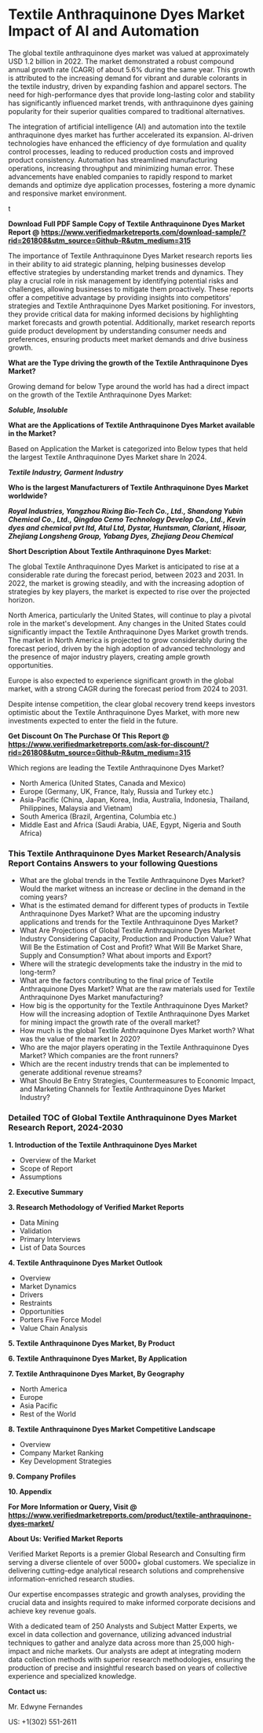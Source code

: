 <meta name="title" content="Global Textile Anthraquinone Dyes Market Impact of AI and Automation"><meta name="description" content="The global textile anthraquinone dyes market was valued at approximately USD 1.2 billion in 2022. The market demonstrated a robust compound annual growth rate (CAGR) o"><meta name="title" content="Textile Anthraquinone Dyes Market Size, Share, Scope, Trends, Growth, Opportunities, Analysis, Forecast"><h1>Textile Anthraquinone Dyes Market Impact of AI and Automation</h1><p>The global textile anthraquinone dyes market was valued at approximately USD 1.2 billion in 2022. The market demonstrated a robust compound annual growth rate (CAGR) of about 5.6% during the same year. This growth is attributed to the increasing demand for vibrant and durable colorants in the textile industry, driven by expanding fashion and apparel sectors. The need for high-performance dyes that provide long-lasting color and stability has significantly influenced market trends, with anthraquinone dyes gaining popularity for their superior qualities compared to traditional alternatives.</p><p>The integration of artificial intelligence (AI) and automation into the textile anthraquinone dyes market has further accelerated its expansion. AI-driven technologies have enhanced the efficiency of dye formulation and quality control processes, leading to reduced production costs and improved product consistency. Automation has streamlined manufacturing operations, increasing throughput and minimizing human error. These advancements have enabled companies to rapidly respond to market demands and optimize dye application processes, fostering a more dynamic and responsive market environment.</p>t</p><p id="" class=""><strong>Download Full PDF Sample Copy of Textile Anthraquinone Dyes Market Report @ <a href="https://www.verifiedmarketreports.com/download-sample/?rid=261808&utm_source=Github-R&utm_medium=315" target="_blank">https://www.verifiedmarketreports.com/download-sample/?rid=261808&utm_source=Github-R&utm_medium=315</a></strong></p><p>The importance of&nbsp;Textile Anthraquinone Dyes Market research reports lies in their ability to aid strategic planning, helping businesses develop effective strategies by understanding market trends and dynamics. They play a crucial role in risk management by identifying potential risks and challenges, allowing businesses to mitigate them proactively. These reports offer a competitive advantage by providing insights into competitors' strategies and Textile Anthraquinone Dyes Market positioning. For investors, they provide critical data for making informed decisions by highlighting market forecasts and growth potential. Additionally, market research reports guide product development by understanding consumer needs and preferences, ensuring products meet market demands and drive business growth.</p><p><strong>What are the&nbsp;Type driving the growth of the Textile Anthraquinone Dyes Market?</strong></p><p id="" class="">Growing demand for below Type around the world has had a direct impact on the growth of the Textile Anthraquinone Dyes Market:</p><em><strong>Soluble, Insoluble</strong></em></p><strong>What are the&nbsp;Applications&nbsp;of Textile Anthraquinone Dyes Market available in the Market?</strong></p><p id="" class="">Based on Application the Market is categorized into Below types that held the largest Textile Anthraquinone Dyes Market share In 2024.</p><em><strong>Textile Industry, Garment Industry</strong></em></p><strong>Who is the largest Manufacturers of Textile Anthraquinone Dyes Market worldwide?</strong></p><p><em><strong>Royal Industries, Yangzhou Rixing Bio-Tech Co., Ltd., Shandong Yubin Chemical Co., Ltd., Qingdao Cemo Technology Develop Co., Ltd., Kevin dyes and chemical pvt ltd, Atul Ltd, Dystar, Huntsman, Clariant, Hisoar, Zhejiang Longsheng Group, Yabang Dyes, Zhejiang Deou Chemical</strong></em></p><p id="" class=""><strong>Short Description About Textile Anthraquinone Dyes Market:</strong></p><p>The global Textile Anthraquinone Dyes Market is anticipated to rise at a considerable rate during the forecast period, between 2023 and 2031. In 2022, the market is growing steadily, and with the increasing adoption of strategies by key players, the market is expected to rise over the projected horizon.</p><p>North America, particularly the United States, will continue to play a pivotal role in the market's development. Any changes in the United States could significantly impact the Textile Anthraquinone Dyes Market growth trends. The market in North America is projected to grow considerably during the forecast period, driven by the high adoption of advanced technology and the presence of major industry players, creating ample growth opportunities.</p><p>Europe is also expected to experience significant growth in the global market, with a strong CAGR during the forecast period from 2024 to 2031.</p><p>Despite intense competition, the clear global recovery trend keeps investors optimistic about the Textile Anthraquinone Dyes Market, with more new investments expected to enter the field in the future.</p><p id="" class=""><strong>Get Discount On The Purchase Of This Report @ <a href="https://www.verifiedmarketreports.com/ask-for-discount/?rid=261808&utm_source=Github-R&utm_medium=315" target="_blank">https://www.verifiedmarketreports.com/ask-for-discount/?rid=261808&utm_source=Github-R&utm_medium=315</a></strong></p>Which regions are leading the Textile Anthraquinone Dyes Market?</p><ul><li>North America (United States, Canada and Mexico)</li><li>Europe (Germany, UK, France, Italy, Russia and Turkey etc.)</li><li>Asia-Pacific (China, Japan, Korea, India, Australia, Indonesia, Thailand, Philippines, Malaysia and Vietnam)</li><li>South America (Brazil, Argentina, Columbia etc.)</li><li>Middle East and Africa (Saudi Arabia, UAE, Egypt, Nigeria and South Africa)</li></ul><h3 id="" class="">This Textile Anthraquinone Dyes Market Research/Analysis Report Contains Answers to your following Questions</h3><ul><li>What are the global trends in the Textile Anthraquinone Dyes Market? Would the market witness an increase or decline in the demand in the coming years?</li><li>What is the estimated demand for different types of products in Textile Anthraquinone Dyes Market? What are the upcoming industry applications and trends for the Textile Anthraquinone Dyes Market?</li><li>What Are Projections of Global Textile Anthraquinone Dyes Market Industry Considering Capacity, Production and Production Value? What Will Be the Estimation of Cost and Profit? What Will Be Market Share, Supply and Consumption? What about imports and Export?</li><li>Where will the strategic developments take the industry in the mid to long-term?</li><li>What are the factors contributing to the final price of Textile Anthraquinone Dyes Market? What are the raw materials used for Textile Anthraquinone Dyes Market manufacturing?</li><li>How big is the opportunity for the Textile Anthraquinone Dyes Market? How will the increasing adoption of Textile Anthraquinone Dyes Market for mining impact the growth rate of the overall market?</li><li>How much is the global Textile Anthraquinone Dyes Market worth? What was the value of the market In 2020?</li><li>Who are the major players operating in the Textile Anthraquinone Dyes Market? Which companies are the front runners?</li><li>Which are the recent industry trends that can be implemented to generate additional revenue streams?</li><li>What Should Be Entry Strategies, Countermeasures to Economic Impact, and Marketing Channels for Textile Anthraquinone Dyes Market Industry?</li></ul><h3 id="" class="">Detailed TOC of Global Textile Anthraquinone Dyes Market Research Report, 2024-2030</h3><p id="" class=""><strong>1. Introduction of the Textile Anthraquinone Dyes Market</strong></p><ul><li>Overview of the Market</li><li>Scope of Report</li><li>Assumptions</li></ul><p id="" class=""><strong>2. Executive Summary</strong></p><p id="" class=""><strong>3. Research Methodology of Verified Market Reports</strong></p><ul><li>Data Mining</li><li>Validation</li><li>Primary Interviews</li><li>List of Data Sources</li></ul><p id="" class=""><strong>4. Textile Anthraquinone Dyes Market Outlook</strong></p><ul><li>Overview</li><li>Market Dynamics</li><li>Drivers</li><li>Restraints</li><li>Opportunities</li><li>Porters Five Force Model</li><li>Value Chain Analysis</li></ul><p id="" class=""><strong>5. Textile Anthraquinone Dyes Market, By Product</strong></p><p id="" class=""><strong>6. Textile Anthraquinone Dyes Market, By Application</strong></p><p id="" class=""><strong>7. Textile Anthraquinone Dyes Market, By Geography</strong></p><ul><li>North America</li><li>Europe</li><li>Asia Pacific</li><li>Rest of the World</li></ul><p id="" class=""><strong>8. Textile Anthraquinone Dyes Market Competitive Landscape</strong></p><ul><li>Overview</li><li>Company Market Ranking</li><li>Key Development Strategies</li></ul><p id="" class=""><strong>9. Company Profiles</strong></p><p id="" class=""><strong>10. Appendix</strong></p><p id="" class=""><strong>For More Information or Query, Visit @ <a href="https://www.verifiedmarketreports.com/product/textile-anthraquinone-dyes-market/" target="_blank">https://www.verifiedmarketreports.com/product/textile-anthraquinone-dyes-market/</a></strong></p><p id="" class=""><strong>About Us: Verified Market Reports</strong></p><p id="" class="">Verified Market Reports is a premier Global Research and Consulting firm serving a diverse clientele of over 5000+ global customers. We specialize in delivering cutting-edge analytical research solutions and comprehensive information-enriched research studies.</p><p id="" class="">Our expertise encompasses strategic and growth analyses, providing the crucial data and insights required to make informed corporate decisions and achieve key revenue goals.</p><p id="" class="">With a dedicated team of 250 Analysts and Subject Matter Experts, we excel in data collection and governance, utilizing advanced industrial techniques to gather and analyze data across more than 25,000 high-impact and niche markets. Our analysts are adept at integrating modern data collection methods with superior research methodologies, ensuring the production of precise and insightful research based on years of collective experience and specialized knowledge.</p><p id="" class=""><strong>Contact us:</strong></p><p id="" class="">Mr. Edwyne Fernandes</p><p id="" class="">US: +1(302) 551-2611</p>